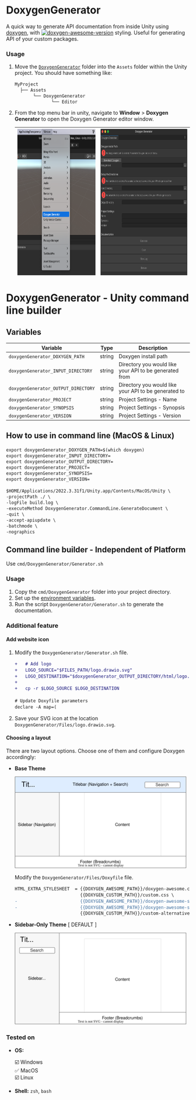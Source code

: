 # DoxygenGenerator
A quick way to generate API documentation from inside Unity using [doxygen](https://www.doxygen.nl/index.html), with [![doxygen-awesome-version](https://img.shields.io/badge/jothepro/doxygen--awesome--css-v2.3.4-blue?logo=github&logoColor=white)](https://github.com/jothepro/doxygen-awesome-css) styling. Useful for generating API of your custom packages.

### Usage

1. Move the [`DoxygenGenerator`](unity/DoxygenGenerator) folder into the `Assets` folder within the Unity project. You should have something like:

   ```
   MyProject
     ├── Assets
          └── DoxygenGenerator
                 └── Editor
   ```
2. From the top menu bar in unity, navigate to **Window** > **Doxygen Generator** to open the Doxygen Generator editor window.

   | <img src="image/unity_doxygen_generator_1.png"  height="400"> | <img src="image/unity_doxygen_generator_2.png"  height="400"> |
   | -- | -- |

# DoxygenGenerator - Unity command line builder

## Variables

| Variable | Type | Description |
| --- | --- | --- |
| `doxygenGenerator_DOXYGEN_PATH` | string | Doxygen install path |
| `doxygenGenerator_INPUT_DIRECTORY` | string | Directory you would like your API to be generated from |
| `doxygenGenerator_OUTPUT_DIRECTORY` | string | Directory you would like your API to be generated to |
| `doxygenGenerator_PROJECT` | string | Project Settings - Name |
| `doxygenGenerator_SYNOPSIS` | string | Project Settings - Synopsis |
| `doxygenGenerator_VERSION` | string | Project Settings - Version |

## How to use in command line (MacOS & Linux)

```shell
export doxygenGenerator_DOXYGEN_PATH=$(which doxygen)
export doxygenGenerator_INPUT_DIRECTORY=
export doxygenGenerator_OUTPUT_DIRECTORY=
export doxygenGenerator_PROJECT=
export doxygenGenerator_SYNOPSIS=
export doxygenGenerator_VERSION=

$HOME/Applications/2022.3.31f1/Unity.app/Contents/MacOS/Unity \
-projectPath ./ \
-logFile build.log \
-executeMethod DoxygenGenerator.CommandLine.GenerateDocument \
-quit \
-accept-apiupdate \
-batchmode \
-nographics
```

## Command line builder - Independent of Platform

Use `cmd/DoxygenGenerator/Generator.sh`

### Usage

1. Copy the `cmd/DoxygenGenerator` folder into your project directory.
2. Set up the [environment variables](#variables).
3. Run the script `DoxygenGenerator/Generator.sh` to generate the documentation.

### Additional feature

#### Add website icon

1. Modify the `DoxygenGenerator/Generator.sh` file.
   
   ```diff
   +   # Add logo
   +   LOGO_SOURCE="$FILES_PATH/logo.drawio.svg"
   +   LOGO_DESTINATION="$doxygenGenerator_OUTPUT_DIRECTORY/html/logo.drawio.svg"
   +   
   +   cp -r $LOGO_SOURCE $LOGO_DESTINATION

   # Update Doxyfile parameters
   declare -A map=(
   ```

2. Save your SVG icon at the location `DoxygenGenerator/Files/logo.drawio.svg`.

#### Choosing a layout

There are two layout options. Choose one of them and configure Doxygen accordingly:

- **Base Theme**

  <img src="image/theme-variants-base.drawio.svg"  height="250">

  Modify the `DoxygenGenerator/Files/Doxyfile` file.
  
  ```diff
  HTML_EXTRA_STYLESHEET  = {{DOXYGEN_AWESOME_PATH}}/doxygen-awesome.css \
                           {{DOXYGEN_CUSTOM_PATH}}/custom.css \
  -                        {{DOXYGEN_AWESOME_PATH}}/doxygen-awesome-sidebar-only.css \
  -                        {{DOXYGEN_AWESOME_PATH}}/doxygen-awesome-sidebar-only-darkmode-toggle.css \
                           {{DOXYGEN_CUSTOM_PATH}}/custom-alternative.css
  ```
- **Sidebar-Only Theme** [ DEFAULT ]

  <img src="image/theme-variants-sidebar-only.drawio.svg"  height="250">

### Tested on

- **OS:**
   
   ☑️ Windows    
   ✅ MacOS    
   ☑️ Linux    
   
- **Shell:** `zsh`, `bash`
